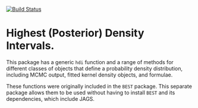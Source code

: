 [![Build Status](https://travis-ci.org/mikemeredith/HDInterval.svg?branch=master)](https://travis-ci.org/mikemeredith/HDInterval)

# Highest (Posterior) Density Intervals.

This package has a generic `hdi` function and a range of methods for different classes of objects that define a probability density distribution, including MCMC output, fitted kernel density objects, and formulae.

These functions were originally included in the `BEST` package. This separate package allows them to be used without having to install `BEST` and its dependencies, which include JAGS.
